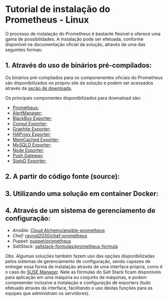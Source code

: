 # Tutorial de instalação do Prometheus - Linux

O processo de instalação do Prometheus é bastante flexível e oferece uma gama de possibilidades. A instalação pode ser efetuada, conforme disponível na documentação oficial da solução, através de uma das seguintes formas:

## 1. Através do uso de binários pré-compilados:

Os binários pré-compilados para os componenentes oficiais do Prometheus são disponibilizados no próprio site da solução e podem ser acessados através da [seção de downloads](https://prometheus.io/download/).

Os principais componentes disponibilizados para downaload são:

* [Prometheus](https://github.com/prometheus/prometheus);
* [AlertManager](https://github.com/prometheus/alertmanager);
* [BlackBox Exporter](https://github.com/prometheus/blackbox_exporter);
* [Consul Exporter](https://github.com/prometheus/consul_exporter);
* [Graphite Exporter](https://github.com/prometheus/graphite_exporter);
* [HAProxy Exporter](https://github.com/prometheus/haproxy_exporter);
* [MemCached Exporter](https://github.com/prometheus/memcached_exporter);
* [MySQLD Exporter](https://github.com/prometheus/mysqld_exporter);
* [Node Exporter](https://github.com/prometheus/node_exporter);
* [Push Gateway](https://github.com/prometheus/pushgateway);
* [StatsD Exporter](https://github.com/prometheus/statsd_exporter);

## 2. A partir do código fonte (source):

## 3. Utilizando uma solução em container Docker:

## 4. Através de um sistema de gerenciamento de configuração:

* *Ansible:* [Cloud Alchemy/ansible-prometheus](https://github.com/cloudalchemy/ansible-prometheus)
* *Chef:* [rayrod2030/chef-prometheus](https://github.com/elijah/chef-prometheus)
* *Puppet:* [puppet/prometheus](https://forge.puppet.com/puppet/prometheus)
* *SaltStack:* [saltstack-formulas/prometheus-formula](https://github.com/saltstack-formulas/prometheus-formula)

*Obs.* Algumas soluções também fazem uso das opções disponibilizadas pelos sistemas de gerenciamento de configuração, sendo capazes de entregar essa forma de instalação através de uma interface própria, como é o caso do [SUSE Manager](https://www.suse.com/pt-br/products/suse-manager/). Nele as fórmulas do Salt Stack ficam disponíveis para aplicação em uma máquina ou conjunto de máquinas, e podem compreender inclusive a instalação e configuração de exporters (tudo efetuado através da interface, facilitando o uso destas funções para as equipes que administram os servidores).
